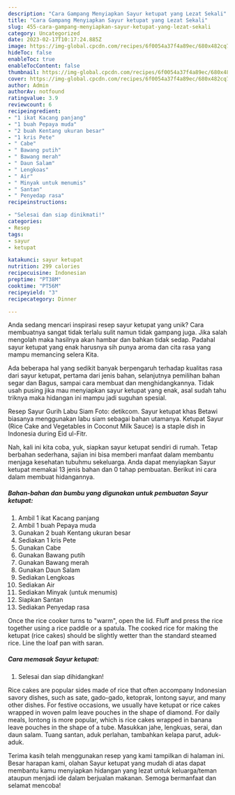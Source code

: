 ```yaml
---
description: "Cara Gampang Menyiapkan Sayur ketupat yang Lezat Sekali"
title: "Cara Gampang Menyiapkan Sayur ketupat yang Lezat Sekali"
slug: 455-cara-gampang-menyiapkan-sayur-ketupat-yang-lezat-sekali
category: Uncategorized
date: 2023-02-17T10:17:24.885Z
image: https://img-global.cpcdn.com/recipes/6f0054a37f4a89ec/680x482cq70/sayur-ketupat-foto-resep-utama.jpg
hideToc: false
enableToc: true
enableTocContent: false
thumbnail: https://img-global.cpcdn.com/recipes/6f0054a37f4a89ec/680x482cq70/sayur-ketupat-foto-resep-utama.jpg
cover: https://img-global.cpcdn.com/recipes/6f0054a37f4a89ec/680x482cq70/sayur-ketupat-foto-resep-utama.jpg
author: Admin
authorAv: notfound
ratingvalue: 3.9
reviewcount: 6
recipeingredient:
- "1 ikat Kacang panjang"
- "1 buah Pepaya muda"
- "2 buah Kentang ukuran besar"
- "1 kris Pete"
- " Cabe"
- " Bawang putih"
- " Bawang merah"
- " Daun Salam"
- " Lengkoas"
- " Air"
- " Minyak untuk menumis"
- " Santan"
- " Penyedap rasa"
recipeinstructions:

- "Selesai dan siap dinikmati!"
categories:
- Resep
tags:
- sayur
- ketupat

katakunci: sayur ketupat 
nutrition: 299 calories
recipecuisine: Indonesian
preptime: "PT38M"
cooktime: "PT56M"
recipeyield: "3"
recipecategory: Dinner

---
```





Anda sedang mencari inspirasi resep sayur ketupat yang unik? Cara membuatnya sangat tidak terlalu sulit namun tidak gampang juga. Jika salah mengolah maka hasilnya akan hambar dan bahkan tidak sedap. Padahal sayur ketupat yang enak harusnya sih punya aroma dan cita rasa yang mampu memancing selera Kita.





Ada beberapa hal yang sedikit banyak berpengaruh terhadap kualitas rasa dari sayur ketupat, pertama dari jenis bahan, selanjutnya pemilihan bahan segar dan Bagus, sampai cara membuat dan menghidangkannya. Tidak usah pusing jika mau menyiapkan sayur ketupat yang enak,      asal sudah tahu triknya maka hidangan ini mampu jadi suguhan spesial.














Resep Sayur Gurih Labu Siam Foto: detikcom. Sayur ketupat khas Betawi biasanya menggunakan labu siam sebagai bahan utamanya. Ketupat Sayur (Rice Cake and Vegetables in Coconut Milk Sauce) is a staple dish in Indonesia during Eid ul-Fitr.






Nah, kali ini kita coba, yuk, siapkan sayur ketupat sendiri di rumah. Tetap berbahan sederhana, sajian ini bisa memberi manfaat dalam membantu menjaga kesehatan tubuhmu sekeluarga. Anda dapat menyiapkan Sayur ketupat memakai 13 jenis bahan dan 0 tahap pembuatan. Berikut ini cara dalam membuat hidangannya.

<!--inarticleads1-->

##### Bahan-bahan dan bumbu yang digunakan untuk pembuatan Sayur ketupat:

1. Ambil 1 ikat Kacang panjang
1. Ambil 1 buah Pepaya muda
1. Gunakan 2 buah Kentang ukuran besar
1. Sediakan 1 kris Pete
1. Gunakan  Cabe
1. Gunakan  Bawang putih
1. Gunakan  Bawang merah
1. Gunakan  Daun Salam
1. Sediakan  Lengkoas
1. Sediakan  Air
1. Sediakan  Minyak (untuk menumis)
1. Siapkan  Santan
1. Sediakan  Penyedap rasa


Once the rice cooker turns to &#34;warm&#34;, open the lid. Fluff and press the rice together using a rice paddle or a spatula. The cooked rice for making the ketupat (rice cakes) should be slightly wetter than the standard steamed rice. Line the loaf pan with saran. 

<!--inarticleads2-->

##### Cara memasak Sayur ketupat:


1. Selesai dan siap dihidangkan!

Rice cakes are popular sides made of rice that often accompany Indonesian savory dishes, such as sate, gado-gado, ketoprak, lontong sayur, and many other dishes. For festive occasions, we usually have ketupat or rice cakes wrapped in woven palm leave pouches in the shape of diamond. For daily meals, lontong is more popular, which is rice cakes wrapped in banana leave pouches in the shape of a tube. Masukkan jahe, lengkuas, serai, dan daun salam. Tuang santan, aduk perlahan, tambahkan kelapa parut, aduk-aduk. 

Terima kasih telah menggunakan resep yang kami tampilkan di halaman ini. Besar harapan kami, olahan Sayur ketupat yang mudah di atas dapat membantu kamu menyiapkan hidangan yang lezat untuk keluarga/teman ataupun menjadi ide dalam berjualan makanan. Semoga bermanfaat dan selamat mencoba!
